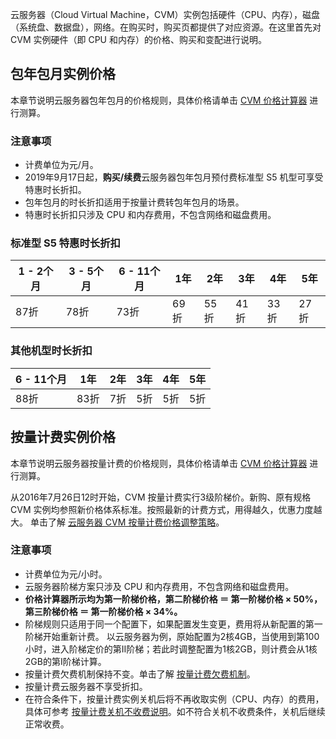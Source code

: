 云服务器（Cloud Virtual Machine，CVM）实例包括硬件（CPU、内存），磁盘（系统盘、数据盘），网络。在购买时，购买页都提供了对应资源。在这里首先对 CVM 实例硬件（即 CPU 和内存）的价格、购买和变配进行说明。

## 包年包月实例价格

本章节说明云服务器包年包月的价格规则，具体价格请单击 [CVM 价格计算器](https://buy.cloud.tencent.com/calculator/cvm) 进行测算。

### 注意事项

- 计费单位为元/月。
- 2019年9月17日起，**购买/续费**云服务器包年包月预付费标准型 S5 机型可享受特惠时长折扣。
- 包年包月的时长折扣适用于按量计费转包年包月的场景。
- 特惠时长折扣只涉及 CPU 和内存费用，不包含网络和磁盘费用。

### 标准型 S5 特惠时长折扣
| 1 - 2个月 | 3 - 5个月 | 6 - 11个月 | 1年  | 2年  | 3年  | 4年  | 5年  |
| ------ | ------ | ------- | ---- | ---- | ---- | ---- | ---- |
| 87折   | 78折   | 73折    | 69折 | 55折 | 41折 | 33折 | 27折 |

### 其他机型时长折扣

| 6 - 11个月 | 1年  | 2年  | 3年  | 4年  | 5年  |
| ------- | ---- | ---- | ---- | ---- | ---- |
| 88折    | 83折 | 7折  | 5折  | 5折  | 5折  |

## 按量计费实例价格

本章节说明云服务器按量计费的价格规则，具体价格请单击 [CVM 价格计算器](https://buy.cloud.tencent.com/calculator/cvm?devPayMode=hourly) 进行测算。

从2016年7月26日12时开始，CVM 按量计费实行3级阶梯价。新购、原有规格 CVM 实例均参照新价格体系标准。按照最新的计费方式，用得越久，优惠力度越大。 单击了解 [云服务器 CVM 按量计费价格调整策略](http://cloud.tencent.com/event/unit-pricing.html)。

### 注意事项

- 计费单位为元/小时。
- 云服务器阶梯方案只涉及 CPU 和内存费用，不包含网络和磁盘费用。
- **价格计算器所示均为第一阶梯价格，第二阶梯价格 ＝ 第一阶梯价格 × 50%，第三阶梯价格 ＝ 第一阶梯价格 × 34%。**
- 阶梯规则只适用于同一个配置下，如果配置发生变更，费用将从新配置的第一阶梯开始重新计费。
  以云服务器为例，原始配置为2核4GB，当使用到第100小时，进入阶梯定价的第Ⅱ阶梯；若此时调整配置为1核2GB，则计费会从1核2GB的第Ⅰ阶梯计算。
- 按量计费欠费机制保持不变。单击了解 [按量计费欠费机制](https://cloud.tencent.com/document/product/213/2181#.E6.8C.89.E9.87.8F.E8.AE.A1.E8.B4.B9.E4.BA.91.E6.9C.8D.E5.8A.A1.E5.99.A8)。
- 按量计费云服务器不享受折扣。
- 在符合条件下，按量计费实例关机后将不再收取实例（CPU、内存）的费用，具体可参考 [按量计费关机不收费说明](https://cloud.tencent.com/document/product/213/19918)。如不符合关机不收费条件，关机后继续正常收费。
